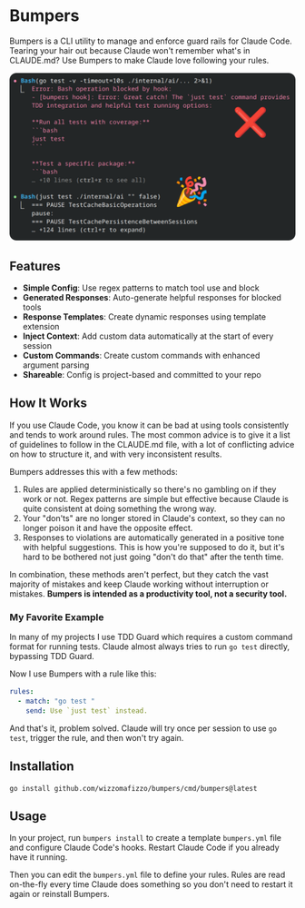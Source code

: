 # Bumpers

Bumpers is a CLI utility to manage and enforce guard rails for Claude Code. Tearing your hair out because Claude won't remember what's in CLAUDE.md? Use Bumpers to make Claude love following your rules.

![Bumpers blocking a tool in Claude Code](screenshot.png)

## Features

- **Simple Config**: Use regex patterns to match tool use and block
- **Generated Responses**: Auto-generate helpful responses for blocked tools
- **Response Templates**: Create dynamic responses using template extension
- **Inject Context**: Add custom data automatically at the start of every session
- **Custom Commands**: Create custom commands with enhanced argument parsing
- **Shareable**: Config is project-based and committed to your repo

## How It Works

If you use Claude Code, you know it can be bad at using tools consistently and tends to work around rules. The most common advice is to give it a list of guidelines to follow in the CLAUDE.md file, with a lot of conflicting advice on how to structure it, and with very inconsistent results.

Bumpers addresses this with a few methods:

1. Rules are applied deterministically so there's no gambling on if they work or not. Regex patterns are simple but effective because Claude is quite consistent at doing something the wrong way.
2. Your "don'ts" are no longer stored in Claude's context, so they can no longer poison it and have the opposite effect.
3. Responses to violations are automatically generated in a positive tone with helpful suggestions. This is how you're supposed to do it, but it's hard to be bothered not just going "don't do that" after the tenth time.

In combination, these methods aren't perfect, but they catch the vast majority of mistakes and keep Claude working without interruption or mistakes. **Bumpers is intended as a productivity tool, not a security tool.**

### My Favorite Example

In many of my projects I use TDD Guard which requires a custom command format for running tests. Claude almost always tries to run `go test` directly, bypassing TDD Guard.

Now I use Bumpers with a rule like this:

```yaml
rules:
  - match: "go test "
    send: Use `just test` instead.
```

And that's it, problem solved. Claude will try once per session to use `go test`, trigger the rule, and then won't try again.

## Installation

```shell
go install github.com/wizzomafizzo/bumpers/cmd/bumpers@latest
```

## Usage

In your project, run `bumpers install` to create a template `bumpers.yml` file and configure Claude Code's hooks. Restart Claude Code if you already have it running.

Then you can edit the `bumpers.yml` file to define your rules. Rules are read on-the-fly every time Claude does something so you don't need to restart it again or reinstall Bumpers.
